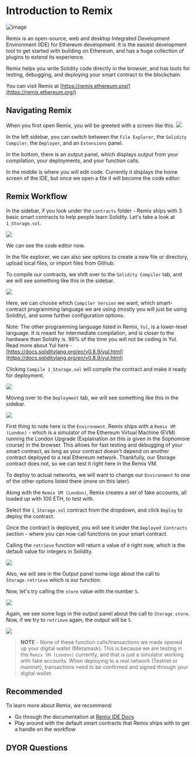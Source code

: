 # Introduction to Remix

![image](https://user-images.githubusercontent.com/16539849/173646901-81144afc-36aa-418c-be7f-70477b627ced.png)

Remix is an open-source, web and desktop Integrated Development Environment (IDE) for Ethereum development. It is the easiest development tool to get started with building on Ethereum, and has a huge collection of plugins to extend its experience.

<Quiz questionId="512d993c-ecb0-4ecd-b077-8f7eec505bec" />

Remix helps you write Solidity code directly in the browser, and has tools for testing, debugging, and deploying your smart contract to the blockchain.

You can visit Remix at [https://remix.ethereum.org/](https://remix.ethereum.org/)

<Quiz questionId="1cbd33c7-d0ae-445e-b70b-0888666e2a9d" />

## Navigating Remix

When you first open Remix, you will be greeted with a screen like this.
![](https://i.imgur.com/4RqBi40.png)

In the left sidebar, you can switch between the `File Explorer`, the `Solidity Compiler`, the `Deployer`, and an `Extensions` panel.

In the bottom, there is an output panel, which displays output from your compilation, your deployments, and your function calls.

In the middle is where you will edit code. Currently it displays the home screen of the IDE, but once we open a file it will become the code editor.

## Remix Workflow

In the sidebar, if you look under the `contracts` folder - Remix ships with 3 basic smart contracts to help people learn Solidity. Let's take a look at `1_Storage.sol`.

![](https://i.imgur.com/OdGQABf.png)

We can see the code editor now.

In the file explorer, we can also see options to create a new file or directory, upload local files, or import files from Github.

To compile our contracts, we shift over to the `Solidity Compiler` tab, and we will see something like this in the sidebar.

![](https://i.imgur.com/kr0a26J.png)

Here, we can choose which `Compiler Version` we want, which smart-contract programming language we are using (mostly you will just be using Solidity), and some further configuration options.

Note: The other programming language listed in Remix, `Yul`, is a lower-level language. It is meant for intermediate compilation, and is closer to the hardware than Solidity is. 99% of the time you will not be coding in Yul. Read more about Yul here - [https://docs.soliditylang.org/en/v0.8.9/yul.html](https://docs.soliditylang.org/en/v0.8.9/yul.html)

Clicking `Compile 1_Storage.sol` will compile the contract and make it ready for deployment.

![](https://i.imgur.com/KieTxyw.png)

Moving over to the `Deployment` tab, we will see something like this in the sidebar.

![](https://i.imgur.com/svMiVS3.png)

<Quiz questionId="be553003-ef98-4517-88ac-1cea9c4a4008" />

First thing to note here is the `Environment`. Remix ships with a `Remix VM (London)` - which is a simulator of the Ethereum Virtual Machine (EVM) running the London Upgrade (Explaination on this is given in the Sophomore course) in the browser. This allows for fast testing and debugging of your smart contract, as long as your contract doesn't depend on another contract deployed to a real Ethereum network. Thankfully, our Storage contract does not, so we can test it right here in the Remix VM.

To deploy to actual networks, we will want to change our `Environment` to one of the other options listed there (more on this later).

<Quiz questionId="b4e0f228-abc7-4384-ba92-2839fe77ed11" />

Along with the `Remix VM (London)`, Remix creates a set of fake accounts, all loaded up with 100 ETH, to test with.

Select the `1_Storage.sol` contract from the dropdown, and click `Deploy` to deploy the contract.

Once the contract is deployed, you will see it under the `Deployed Contracts` section - where you can now call functions on your smart contract.

Calling the `retrieve` function will return a value of `0` right now, which is the default value for integers in Solidity.

![](https://i.imgur.com/B0tBUt0.png)

Also, we will see in the Output panel some logs about the call to `Storage.retrieve` which is our function.

Now, let's try calling the `store` value with the number `5`.

![](https://i.imgur.com/m3BwJCc.png)

Again, we see some logs in the output panel about the call to `Storage.store`. Now, if we try to `retrieve` again, the output will be `5`.

![](https://i.imgur.com/8PdOvHf.png)

 > **NOTE** - None of these function calls/transactions we made opened up your digital wallet (Metamask). This is because we are testing in the `Remix VM (London)` currently, and that is just a simulator working with fake accounts. When deploying to a real network (Testnet or mainnet), transactions need to be confirmed and signed through your digital wallet.

## Recommended

To learn more about Remix, we recommend:

- Go through the documentation at [Remix IDE Docs](https://remix-ide.readthedocs.io/en/latest/)
- Play around with the default smart contracts that Remix ships with to get a handle on the workflow

## DYOR Questions

<Quiz questionId="1f9f5213-43dc-4e2b-9daa-64dec004af6e" />
<Quiz questionId="a8f3391a-00f5-4632-a25d-2515bd9523b2" />
<Quiz questionId="c0cb59fd-60df-404b-a052-6b7d360da2b4" />

<SubmitQuiz />
